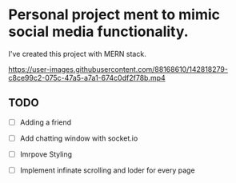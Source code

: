 
# Personal project ment to mimic social media functionality.
I've created this project with MERN stack.

https://user-images.githubusercontent.com/88168610/142818279-c8ce99c2-075c-47a5-a7a1-674c0df2f78b.mp4

## TODO
- [ ] Adding a friend
- [ ] Add chatting window with socket.io
- [ ] Imrpove Styling
- [ ] Implement infinate scrolling and loder for every page
 

